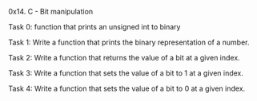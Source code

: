 0x14. C - Bit manipulation

Task 0:
function that prints an unsigned int to binary

Task 1:
Write a function that prints the binary representation of a number.

Task 2:
Write a function that returns the value of a bit at a given index.

Task 3:
Write a function that sets the value of a bit to 1 at a given index.

Task 4:
Write a function that sets the value of a bit to 0 at a given index.
